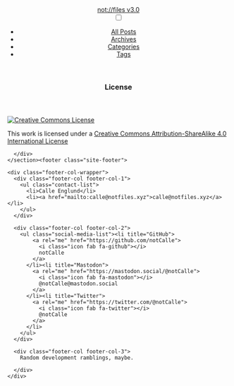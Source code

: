 <!DOCTYPE html>
<html><head>
  <meta charset="utf-8">
  <meta http-equiv="X-UA-Compatible" content="IE=edge">
  <meta name="viewport" content="width=device-width, initial-scale=1">
  <meta name="theme-color" content="#F15A29">
  <meta name="robots" content="noindex">
  <link rel="stylesheet" href="/css/main.css">
  <link rel="alternate" type="application/rss+xml" title="not://files v3.0" href="https://notfiles.xyz/feed.xml">
  <!-- Begin Jekyll SEO tag v2.8.0 -->
<title>License | not://files v3.0</title>
<meta name="generator" content="Jekyll v4.2.2" />
<meta property="og:title" content="License" />
<meta name="author" content="Calle Englund" />
<meta property="og:locale" content="en_US" />
<meta name="description" content="Random development ramblings, maybe." />
<meta property="og:description" content="Random development ramblings, maybe." />
<link rel="canonical" href="https://notfiles.xyz/license.md" />
<meta property="og:url" content="https://notfiles.xyz/license.md" />
<meta property="og:site_name" content="not://files v3.0" />
<meta property="og:type" content="article" />
<meta property="article:published_time" content="2015-11-30T21:33:37+00:00" />
<meta name="twitter:card" content="summary" />
<meta property="twitter:title" content="License" />
<script type="application/ld+json">
{"@context":"https://schema.org","@type":"BlogPosting","author":{"@type":"Person","name":"Calle Englund"},"dateModified":"2015-11-30T21:33:37+00:00","datePublished":"2015-11-30T21:33:37+00:00","description":"Random development ramblings, maybe.","headline":"License","mainEntityOfPage":{"@type":"WebPage","@id":"https://notfiles.xyz/license.md"},"url":"https://notfiles.xyz/license.md"}</script>
<!-- End Jekyll SEO tag -->


  <link rel="stylesheet" href="https://cdn.jsdelivr.net/npm/katex@0.15.6/dist/katex.min.css" integrity="sha384-ZPe7yZ91iWxYumsBEOn7ieg8q/o+qh/hQpSaPow8T6BwALcXSCS6C6fSRPIAnTQs" crossorigin="anonymous">

  <!-- The loading of KaTeX is deferred to speed up page rendering -->
  <script defer src="https://cdn.jsdelivr.net/npm/katex@0.15.6/dist/katex.min.js" integrity="sha384-ljao5I1l+8KYFXG7LNEA7DyaFvuvSCmedUf6Y6JI7LJqiu8q5dEivP2nDdFH31V4" crossorigin="anonymous"></script>

  <!-- To automatically render math in text elements, include the auto-render extension: -->
  <script defer src="https://cdn.jsdelivr.net/npm/katex@0.15.6/dist/contrib/auto-render.min.js" integrity="sha384-+XBljXPPiv+OzfbB3cVmLHf4hdUFHlWNZN5spNQ7rmHTXpd7WvJum6fIACpNNfIR" crossorigin="anonymous"
      onload="renderMathInElement(document.body);"></script>
</head>
<body><header class="site-header">
  <div class="wrapper">
    <a class="site-title" href="/">not://files v3.0</a><nav class="site-nav" id="site-navigation" aria-label="Menu">
  <label for="site-menu-toggle" class="menu-icon" aria-label="Menu">
    <i class="fas fa-bars"></i>
  </label>
  <input id="site-menu-toggle" class="menu-toggle" type="checkbox"/><ul id="site-menu" class="menu">
    <li class="menu-item">
      <a class="page-link" href="/posts/">
          All Posts
        </a></li>
    <li class="menu-item">
      <a class="page-link" href="/archive/">
          Archives
        </a></li>
    <li class="menu-item">
      <a class="page-link" href="/category/">
          Categories
        </a></li>
    <li class="menu-item">
      <a class="page-link" href="/tag/">
          Tags
        </a></li>
</ul>
</nav>
</div>
</header>
<section class="page-content">
      <div class="wrapper">
        <article class="post">

  <header class="post-header">
    <h1 class="post-title">License</h1>
  </header>

  <section class="post-content">
    <p><a href="http://creativecommons.org/licenses/by-sa/4.0/"><img src="https://i.creativecommons.org/l/by-sa/4.0/88x31.png" alt="Creative Commons License" /></a></p>

<p>This work is licensed under a <a href="http://creativecommons.org/licenses/by-sa/4.0/">Creative Commons Attribution-ShareAlike 4.0 International License</a></p>

  </section>

</article>

      </div>
    </section><footer class="site-footer">

  <div class="wrapper">

    <div class="footer-col-wrapper">
      <div class="footer-col footer-col-1">
        <ul class="contact-list">
          <li>Calle Englund</li>
          <li><a href="mailto:calle@notfiles.xyz">calle@notfiles.xyz</a></li>
        </ul>
      </div>

      <div class="footer-col footer-col-2">
        <ul class="social-media-list"><li title="GitHub">
            <a rel="me" href="https://github.com/notCalle">
              <i class="icon fab fa-github"></i>
              notCalle
            </a>
          </li><li title="Mastodon">
            <a rel="me" href="https://mastodon.social/@notCalle">
              <i class="icon fab fa-mastodon"></i>
              @notCalle@mastodon.social
            </a>
          </li><li title="Twitter">
            <a rel="me" href="https://twitter.com/@notCalle">
              <i class="icon fab fa-twitter"></i>
              @notCalle
            </a>
          </li>
        </ul>
      </div>

      <div class="footer-col footer-col-3">
        Random development ramblings, maybe.

      </div>
    </div>

  </div>

</footer>
</body>
</html>
